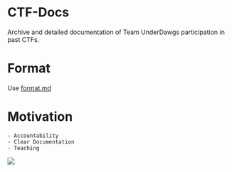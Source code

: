 # CTF-Docs

Archive and detailed documentation of Team UnderDawgs participation in past CTFs.

# Format

Use [format.md](https://github.com/TeamUnderdawgs/CTF-Docs/blob/master/format.md)

# Motivation

	- Accountability
	- Clear Documentation
	- Teaching

![](https://i.ibb.co/MP682wQ/Screenshot-2020-02-17-at-8-06-51-PM.png)